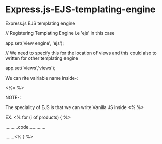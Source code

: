 # Express.js-EJS-templating-engine
Express.js EJS templating engine


// Registering Templating Engine i.e 'ejs' in this case

app.set('view engine', 'ejs');

// We need to specify this for the location of views and this could also to written for other templating engine

app.set('views','views');

We can rite vairiable name inside-:

<%=     %>


NOTE-:

The speciality of EJS is that we can write Vanilla JS inside <%   %>

EX.    <% for (i of products) { %>

..........code.............

.......<% } %>
